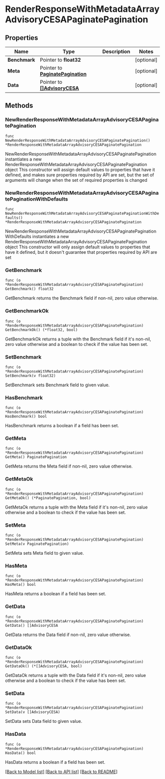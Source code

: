 # RenderResponseWithMetadataArrayAdvisoryCESAPaginatePagination

## Properties

Name | Type | Description | Notes
------------ | ------------- | ------------- | -------------
**Benchmark** | Pointer to **float32** |  | [optional] 
**Meta** | Pointer to [**PaginatePagination**](PaginatePagination.md) |  | [optional] 
**Data** | Pointer to [**[]AdvisoryCESA**](AdvisoryCESA.md) |  | [optional] 

## Methods

### NewRenderResponseWithMetadataArrayAdvisoryCESAPaginatePagination

`func NewRenderResponseWithMetadataArrayAdvisoryCESAPaginatePagination() *RenderResponseWithMetadataArrayAdvisoryCESAPaginatePagination`

NewRenderResponseWithMetadataArrayAdvisoryCESAPaginatePagination instantiates a new RenderResponseWithMetadataArrayAdvisoryCESAPaginatePagination object
This constructor will assign default values to properties that have it defined,
and makes sure properties required by API are set, but the set of arguments
will change when the set of required properties is changed

### NewRenderResponseWithMetadataArrayAdvisoryCESAPaginatePaginationWithDefaults

`func NewRenderResponseWithMetadataArrayAdvisoryCESAPaginatePaginationWithDefaults() *RenderResponseWithMetadataArrayAdvisoryCESAPaginatePagination`

NewRenderResponseWithMetadataArrayAdvisoryCESAPaginatePaginationWithDefaults instantiates a new RenderResponseWithMetadataArrayAdvisoryCESAPaginatePagination object
This constructor will only assign default values to properties that have it defined,
but it doesn't guarantee that properties required by API are set

### GetBenchmark

`func (o *RenderResponseWithMetadataArrayAdvisoryCESAPaginatePagination) GetBenchmark() float32`

GetBenchmark returns the Benchmark field if non-nil, zero value otherwise.

### GetBenchmarkOk

`func (o *RenderResponseWithMetadataArrayAdvisoryCESAPaginatePagination) GetBenchmarkOk() (*float32, bool)`

GetBenchmarkOk returns a tuple with the Benchmark field if it's non-nil, zero value otherwise
and a boolean to check if the value has been set.

### SetBenchmark

`func (o *RenderResponseWithMetadataArrayAdvisoryCESAPaginatePagination) SetBenchmark(v float32)`

SetBenchmark sets Benchmark field to given value.

### HasBenchmark

`func (o *RenderResponseWithMetadataArrayAdvisoryCESAPaginatePagination) HasBenchmark() bool`

HasBenchmark returns a boolean if a field has been set.

### GetMeta

`func (o *RenderResponseWithMetadataArrayAdvisoryCESAPaginatePagination) GetMeta() PaginatePagination`

GetMeta returns the Meta field if non-nil, zero value otherwise.

### GetMetaOk

`func (o *RenderResponseWithMetadataArrayAdvisoryCESAPaginatePagination) GetMetaOk() (*PaginatePagination, bool)`

GetMetaOk returns a tuple with the Meta field if it's non-nil, zero value otherwise
and a boolean to check if the value has been set.

### SetMeta

`func (o *RenderResponseWithMetadataArrayAdvisoryCESAPaginatePagination) SetMeta(v PaginatePagination)`

SetMeta sets Meta field to given value.

### HasMeta

`func (o *RenderResponseWithMetadataArrayAdvisoryCESAPaginatePagination) HasMeta() bool`

HasMeta returns a boolean if a field has been set.

### GetData

`func (o *RenderResponseWithMetadataArrayAdvisoryCESAPaginatePagination) GetData() []AdvisoryCESA`

GetData returns the Data field if non-nil, zero value otherwise.

### GetDataOk

`func (o *RenderResponseWithMetadataArrayAdvisoryCESAPaginatePagination) GetDataOk() (*[]AdvisoryCESA, bool)`

GetDataOk returns a tuple with the Data field if it's non-nil, zero value otherwise
and a boolean to check if the value has been set.

### SetData

`func (o *RenderResponseWithMetadataArrayAdvisoryCESAPaginatePagination) SetData(v []AdvisoryCESA)`

SetData sets Data field to given value.

### HasData

`func (o *RenderResponseWithMetadataArrayAdvisoryCESAPaginatePagination) HasData() bool`

HasData returns a boolean if a field has been set.


[[Back to Model list]](../README.md#documentation-for-models) [[Back to API list]](../README.md#documentation-for-api-endpoints) [[Back to README]](../README.md)


